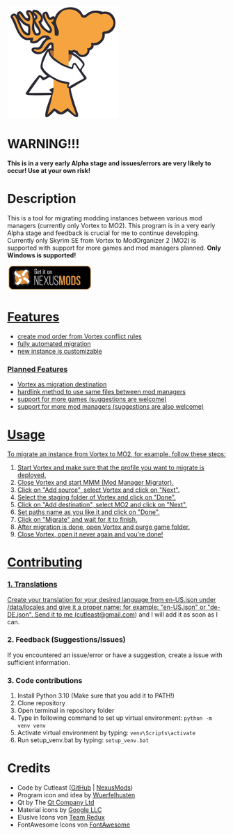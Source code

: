 <picture>
  <img alt="" src="data/icons/mmm.svg" width=256 height=256>
</picture>

# WARNING!!!
**This is in a very early Alpha stage and issues/errors are very likely to occur! Use at your own risk!**

# Description
This is a tool for migrating modding instances between various mod managers (currently only Vortex to MO2). This program is in a very early Alpha stage and feedback is crucial for me to continue developing. Currently only Skyrim SE from Vortex to ModOrganizer 2 (MO2) is supported with support for more games and mod managers planned. **Only Windows is supported!**

<a href="https://www.nexusmods.com/skyrimspecialedition/mods/87160"><img src="/misc_assets/GiO_NM.png" height="60px" />
	
# Features
- create mod order from Vortex conflict rules
- fully automated migration
- new instance is customizable

### Planned Features
- Vortex as migration destination
- hardlink method to use same files between mod managers
- support for more games (suggestions are welcome)
- support for more mod managers (suggestions are also welcome)

# Usage
To migrate an instance from Vortex to MO2, for example, follow these steps:
1. Start Vortex and make sure that the profile you want to migrate is deployed.
2. Close Vortex and start MMM (Mod Manager Migrator).
3. Click on "Add source", select Vortex and click on "Next".
4. Select the staging folder of Vortex and click on "Done".
5. Click on "Add destination", select MO2 and click on "Next".
6. Set paths name as you like it and click on "Done".
7. Click on "Migrate" and wait for it to finish.
8. After migration is done, open Vortex and purge game folder.
9. Close Vortex, open it never again and you're done!

# Contributing
### 1. Translations
Create your translation for your desired language from en-US.json under <Path to MMM>/data/locales and give it a proper name: for example: "en-US.json" or "de-DE.json". Send it to me (cutleast@gmail.com) and I will add it as soon as I can.

### 2. Feedback (Suggestions/Issues)
If you encountered an issue/error or have a suggestion, create a issue with sufficient information.

### 3. Code contributions
1. Install Python 3.10 (Make sure that you add it to PATH!)
2. Clone repository
3. Open terminal in repository folder
4. Type in following command to set up virtual environment:
	`python -m venv venv`
5. Activate virtual environment by typing:
	`venv\Scripts\activate`
6. Run setup_venv.bat by typing:
	`setup_venv.bat`

# Credits
- Code by Cutleast ([GitHub](https://github.com/Cutleast) | [NexusMods](https://www.nexusmods.com/users/65733731))
- Program icon and idea by [Wuerfelhusten](https://www.nexusmods.com/users/122160268)
- Qt by The [Qt Company Ltd](https://qt.io)
- Material icons by [Google LLC](https://github.com/Templarian/MaterialDesign)
- Elusive Icons von [Team Redux](https://reduxframework.com/)
- FontAwesome Icons von [FontAwesome](https://github.com/FortAwesome/Font-Awesome)
